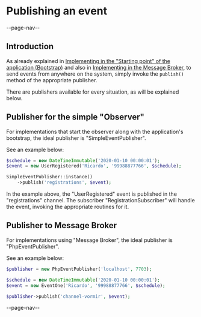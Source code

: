 # Publishing an event

--page-nav--

## Introduction

As already explained in [Implementing in the "Starting point" of the application (Bootstrap)](02-implementing-in-bootstrap.md) and also in [Implementing in the Message Broker](03-implementing-in-broker.md), to send events from anywhere on the system, simply invoke the `publish()` method of the appropriate publisher.

There are publishers available for every situation, as will be explained below.

## Publisher for the simple "Observer"

For implementations that start the observer along with the application's bootstrap, the ideal publisher is "SimpleEventPublisher".

See an example below:

```php
$schedule = new DateTimeImmutable('2020-01-10 00:00:01');
$event = new UserRegistered('Ricardo', '99988877766', $schedule);

SimpleEventPublisher::instance()
    ->publish('registrations', $event);
```

In the example above, the "UserRegistered" event is published in the "registrations" channel. The subscriber "RegistrationSubscriber" will handle the event, invoking the appropriate routines for it.

## Publisher to Message Broker

For implementations using "Message Broker", the ideal publisher is "PhpEventPublisher".

See an example below:

```php
$publisher = new PhpEventPublisher('localhost', 7703);

$schedule = new DateTimeImmutable('2020-01-10 00:00:01');
$event = new EventOne('Ricardo', '99988877766', $schedule);

$publisher->publish('channel-vormir', $event);
```

--page-nav--
